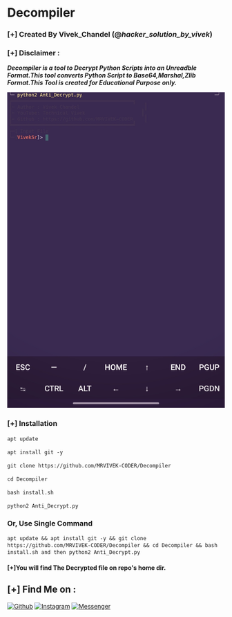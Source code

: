 # Decompiler
### [+] Created By Vivek_Chandel (@***hacker_solution_by_vivek***)
### [+] Disclaimer :
***Decompiler is a tool to Decrypt Python Scripts into an Unreadble Format.This tool converts Python Script to Base64,Marshal,Zlib Format.This Tool is created for Educational Purpose only.***

<img src="https://github.com/MRVIVEK-CODER/Decompiler/blob/main/Screenshot_20210513-180301__01.jpg" alt="" border="0" />

### [+] Installation
```apt update```

```apt install git -y```

```git clone https://github.com/MRVIVEK-CODER/Decompiler```

```cd Decompiler```

```bash install.sh```

```python2 Anti_Decrypt.py```

### Or, Use Single Command
```
apt update && apt install git -y && git clone https://github.com/MRVIVEK-CODER/Decompiler && cd Decompiler && bash install.sh and then python2 Anti_Decrypt.py
```

#### [+]You will find The Decrypted file on repo's home dir.

## [+] Find Me on :
[![Github](https://img.shields.io/badge/Github-MRVIVEK--CODER-green?style=for-the-badge&logo=github)](https://github.com/MRVIVEK-CODER)
[![Instagram](https://img.shields.io/badge/IG-%40VIVEK--CHANDEL-red?style=for-the-badge&logo=instagram)](https://www.instagram.com/hacker_solution_by_vivek)
[![Messenger](https://img.shields.io/badge/Chat-Messenger-blue?style=for-the-badge&logo=messenger)](https://m.me/Vivek.chandel.420)

